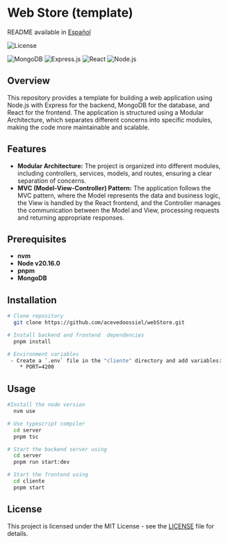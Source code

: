 # Web Store (template)
README available in [Español](README-es.md)

![License](https://img.shields.io/github/license/acevedoossiel/webStore)

![MongoDB](https://img.shields.io/badge/MongoDB-%234ea94b.svg?style=for-the-badge&logo=mongodb&logoColor=white)
![Express.js](https://img.shields.io/badge/express.js-%23404d59.svg?style=for-the-badge&logo=express&logoColor=%2361DAFB)
![React](https://img.shields.io/badge/react-%2320232a.svg?style=for-the-badge&logo=react&logoColor=%2361DAFB)
![Node.js](https://img.shields.io/badge/Node.js-43853D?style=for-the-badge&logo=node.js&logoColor=white)


## Overview
This repository provides a template for building a web application using Node.js with Express for the backend, MongoDB for the database, and React for the frontend. The application is structured using a Modular Architecture, which separates different concerns into specific modules, making the code more maintainable and scalable.

## Features
- **Modular Architecture:** The project is organized into different modules, including controllers, services, models, and routes, ensuring a clear separation of concerns.
- **MVC (Model-View-Controller) Pattern:** The application follows the MVC pattern, where the Model represents the data and business logic, the View is handled by the React frontend, and the Controller manages the communication between the Model and View, processing requests and returning appropriate responses.


## Prerequisites
- **nvm**
- **Node v20.16.0**
- **pnpm** 
- **MongoDB**

## Installation
```bash
# Clone repository
  git clone https://github.com/acevedoossiel/webStore.git

# Install backend and frontend  dependencies
  pnpm install

# Environment variables
 - Create a `.env` file in the "cliente" directory and add variables:
    * PORT=4200

```
## Usage
```bash
#Install the node version
  nvm use

# Use typescript compiler
  cd server
  pnpm tsc

# Start the backend server using 
  cd server
  pnpm run start:dev

# Start the frontend using 
  cd cliente
  pnpm start
```

## License
This project is licensed under the MIT License - see the [LICENSE](LICENSE) file for details.

